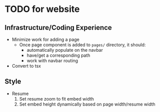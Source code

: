 # TODO for website

## Infrastructure/Coding Experience
- Minimize work for adding a page
    - Once page component is added to `pages/` directory, it should:
        - automatically populate on the navbar
        - have/get a corresponding path
        - work with navbar routing
- Convert to tsx

## Style
- Resume
    1. Set resume zoom to fit embed width
    2. Set embed height dynamically based on page width/resume width
